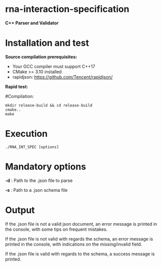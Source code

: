 # rna-interaction-specification

**C++ Parser and Validator**

# Installation and test

**Source compilation prerequisites:**

* Your GCC compiler must support C++17
* CMake >= 3.10 installed
* rapidjson: https://github.com/Tencent/rapidjson/

**Rapid test:**

#Compilation:

```shell
mkdir release-build && cd release-build
cmake..
make
```

# Execution

```shell
./RNA_INT_SPEC [options] 
```

# Mandatory options

**-d** : Path to the .json file to parse

**-s** : Path to a .json schema file

# Output

If the .json file is not a valid json document, an error message is printed in the console, with some tips on frequent mistakes.

If the .json file is not valid with regards the schema, an error message is printed in the console, with indications on the missing/invalid field.

If the .json file is valid with regards to the schema, a success message is printed.
